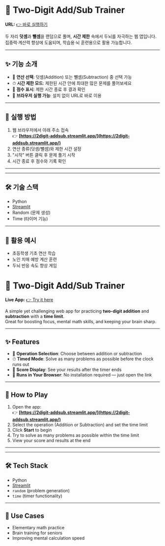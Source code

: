 # 🧠 Two-Digit Add/Sub Trainer

**URL:** [👉 바로 실행하기](https://2digit-addsub.streamlit.app/)

두 자리 **덧셈**과 **뺄셈**을 랜덤으로 풀며, **시간 제한** 속에서 두뇌를 자극하는 웹 앱입니다.  
집중력·계산력 향상에 도움되며, 학습용·뇌 훈련용으로 활용 가능합니다.

---

## ✨ 기능 소개
- 🔢 **연산 선택**: 덧셈(Addition) 또는 뺄셈(Subtraction) 중 선택 가능
- ⏱ **시간 제한 모드**: 제한된 시간 안에 최대한 많은 문제를 풀어보세요
- 🎯 **점수 표시**: 제한 시간 종료 후 결과 확인
- 📱 **브라우저 실행 가능**: 설치 없이 URL로 바로 이용

---

## 🚀 실행 방법
1. 웹 브라우저에서 아래 주소 접속  
   👉 **[https://2digit-addsub.streamlit.app/](https://2digit-addsub.streamlit.app/)**
2. 연산 종류(덧셈/뺄셈)와 제한 시간 설정
3. "시작" 버튼 클릭 후 문제 풀기 시작
4. 시간 종료 후 점수와 기록 확인

---


---

## 🛠 기술 스택
- Python
- [Streamlit](https://streamlit.io/)
- Random (문제 생성)
- Time (타이머 기능)

---

## 📌 활용 예시
- 초등학생 기초 연산 학습
- 노인 치매 예방 계산 훈련
- 두뇌 반응 속도 향상 게임

# 🧠 Two-Digit Add/Sub Trainer

**Live App:** [👉 Try it here](https://2digit-addsub.streamlit.app/)

A simple yet challenging web app for practicing **two-digit addition** and **subtraction** with a **time limit**.  
Great for boosting focus, mental math skills, and keeping your brain sharp.

---

## ✨ Features
- 🔢 **Operation Selection**: Choose between addition or subtraction
- ⏱ **Timed Mode**: Solve as many problems as possible before the clock runs out
- 🎯 **Score Display**: See your results after the timer ends
- 📱 **Runs in Your Browser**: No installation required — just open the link

---

## 🚀 How to Play
1. Open the app:  
   👉 **[https://2digit-addsub.streamlit.app/](https://2digit-addsub.streamlit.app/)**
2. Select the operation (Addition or Subtraction) and set the time limit
3. Click **Start** to begin
4. Try to solve as many problems as possible within the time limit
5. View your score and results at the end

---


---

## 🛠 Tech Stack
- Python
- [Streamlit](https://streamlit.io/)
- `random` (problem generation)
- `time` (timer functionality)

---

## 📌 Use Cases
- Elementary math practice
- Brain training for seniors
- Improving mental calculation speed






